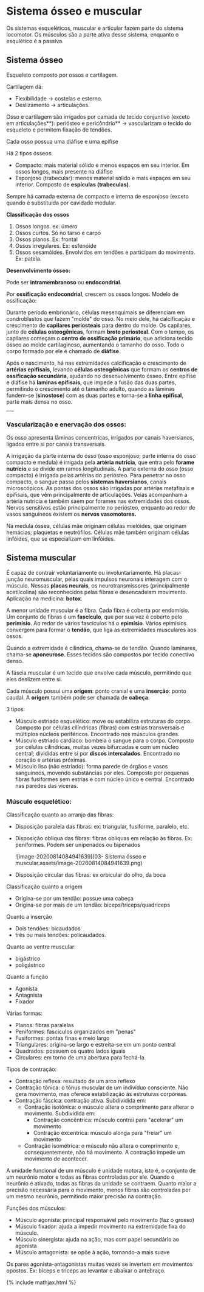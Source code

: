# Sistema ósseo e muscular

Os sistemas esqueléticos, muscular e articular fazem parte do sistema locomotor. Os músculos são a parte ativa desse sistema, enquanto o esqulético é a passiva.  

## Sistema ósseo 

Esqueleto composto por ossos e cartilagem.  

Cartilagem dá:  

- Flexibilidade -> costelas e esterno. 
- Deslizamento -> articulações. 

Osso e cartilagem são irrigados por camada de tecido conjuntivo (exceto em articulações**): periósteo e pericôndrio** -> vascularizam o tecido do esqueleto e permitem fixação de tendões. 

Cada osso possua uma diáfise e uma epífise

Há 2 tipos ósseos: 

- Compacto: mais material sólido e menos espaços em seu interior. Em ossos longos, mais presente na diáfise 
- Esponjoso (trabecular): menos material sólido e mais espaços em seu interior. Composto de **espículas (trabeculas)**. 

Sempre há camada externa de compacto e interna de esponjoso (exceto quando é substituida por cavidade medular. 

**Classificação dos ossos** 

1. Ossos longos. ex: úmero 
2. Ossos curtos. Só no tarso e carpo 
3. Ossos planos. Ex: frontal 
4. Ossos irregulares. Ex: esfenóide 
5. Ossos sesamóides. Envolvidos em tendões e participam do movimento. Ex: patela. 

**Desenvolvimento ósseo:** 

Pode ser **intramembranoso** ou **endocondrial**. 

Por **ossificação endocondrial**, crescem os ossos longos. Modelo de ossificação: 

Durante período embrionário, células mesenquimais  se diferenciam em condroblastos que fazem "molde" do osso. No meio dele, há calcificação e crescimento de **capilares periosteais** para dentro do molde. Os capilares, junto de **células osteogênicas**, formam **broto periosteal**. Com o tempo, os capilares começam o **centro de ossificação primário**, que adiciona tecido ósseo ao molde cartilaginoso, aumentando o tamanho do osso. Todo o corpo formado por ele é chamado de **diáfise**. 

Após o nascimento, há nas extremidades calcificação e crescimento de **artérias epifisais,** levando **células osteogênicas** que formam os **centros de ossificação secundária**, ajudando no desenvolvimento ósseo. Entre epífise e diáfise há **laminas epifisais**, que impede a fusão das duas partes, permitindo o crescimento até o tamanho adulto, quando as lâminas fundem-se (**sinostose**) com as duas partes e torna-se a **linha epifisal**, parte mais densa no osso. 

<img src="03- Sistema ósseo e muscular.assets/GetImage.jpeg" alt="GetImage" style="zoom: 25%;" />

### **Vascularização e enervação dos ossos:** 

Os osso apresenta lâminas concentricas, irrigados por canais haversianos, ligados entre si por canais transversais.

A irrigação da parte interna do osso (osso esponjoso; parte interna do osso compacto e medula) é irrigada pela **artéria nutricia**, que entra pelo **forame nutrício** e se divide em ramos longitudinais. A parte externa do osso (osso compacto) é irrigada pelas artérias do periósteo. Para penetrar no osso compacto, o sangue passa pelos **sistemas haversianos**, canais microscópicos. As pontas dos ossos são irrigadas por artérias metafisais e epifisais, que vêm principalmente de articulações. Veias acompanham a artéria nutrícia e também saem por forames nas extremidades dos ossos. Nervos sensitivos estão principalmente no periósteo, enquanto ao redor de vasos sanguíneos existem os **nervos vasomotores.** 

Na medula óssea, células mãe originam células mielóides, que originam hemácias; plaquetas e neutrófilos. Células mãe também originam células linfóides, que se especializam em linfóides.

## Sistema muscular

É capaz de contrair voluntariamente ou involuntariamente. Há placas-junção neuromuscular, pelas quais impulsos neuronais interagem com o músculo. Nessas **placas neurais**, os neurotransmissores (principalmente acetilcolina) são reconhecidos pelas fibras e desencadeiam movimento. Aplicação na medicina: **botox**.

A menor unidade muscular é a fibra. Cada fibra é coberta por endomísio. Um conjunto de fibras é um **fascículo**, que por sua vez é coberto pelo **perimísio**. Ao redor de vários fascículos há o **epimísio**. Vários epimísios convergem para formar o **tendão**, que liga as extremidades musculares aos ossos. 

Quando a extremidade é cilindrica, chama-se de tendão. Quando laminares, chama-se **aponeurose**. Esses tecidos são compostos por tecido conectivo denso.

A fáscia muscular é um tecido que envolve cada músculo, permitindo que eles deslizem entre si.

Cada músculo possui uma **origem**: ponto cranial e uma **inserção**: ponto caudal. A **origem** também pode ser chamada de **cabeça**.

3 tipos: 

- Músculo estriado esquelético: move ou estabiliza estruturas do corpo. Composto por células cilíndricas (fibras) com estrias transversais e múltiplos núcleos periféricos. Encontrado nos músculos grandes. 
- Músculo estriado cardíaco: bombeia o sangue para o corpo. Composto por células cilíndricas, muitas vezes bifurcadas e com um núcleo central; divididas entre si por **discos intercalados**. Encontrado no coração e artérias próximas. 
- Músculo liso (não estriado): forma parede de órgãos e vasos sanguíneos, movendo substâncias por eles. Composto por pequenas fibras fusiformes sem estrias e com núcleo único e central. Encontrado nas paredes das víceras. 

### Músculo esquelético: 

Classificação quanto ao arranjo das fibras:

* Disposição paralela das fibras:  ex: triangular, fusiforme, paralelo, etc.

* Disposição oblíqua das fibras: fibras oblíquas em relação às fibras. Ex: peniformes. Podem ser unipenados ou bipenados

  ![image-20200814084941639](03- Sistema ósseo e muscular.assets/image-20200814084941639.png)

* Disposição circular das fibras: ex orbicular do olho, da boca

Classificação quanto a origem

* Origina-se por um tendão: possue uma cabeça
* Origina-se por mais de um tendão: biceps/triceps/quadriceps

Quanto a inserção

* Dois tendões: bicaudados
* três ou mais tendões: policaudados.

Quanto ao ventre muscular:

* bigástrico
* poligástrico

Quanto a função

* Agonista
* Antagnista
* Fixador

Várias formas: 

- Planos: fibras paralelas 
- Peniformes: fasciculos organizados em "penas" 
- Fusiformes: pontas finas e meio largo 
- Triangulares: origina-se largo e estreita-se em um ponto central 
- Quadrados: possuem os quatro lados iguais 
- Circulares: em torno de uma abertura para fechá-la. 

 Tipos de contração: 

- Contração reflexa: resultado de um arco reflexo 
- Contração tônica: o tônus muscular de um indivíduo consciente. Não gera movimento, mas oferece estabilização às estruturas corpóreas. 
- Contração fáscica: contração ativa. Subdividida em: 
  - Contração isotônica: o músculo altera o comprimento para alterar o movimento. Subdividida em: 
    - Contração concêntrica: músculo contrai para "acelerar" um movimento 
    - Contração excentrica: músculo alonga para "freiar" um movimento 
  - Contração isométrica: o músculo não altera o comprimento e, consequentemente, não há movimento. A contração impede um movimento de acontecer. 

 A unidade funcional de um músculo é unidade motora, isto é, o conjunto de um neurônio motor e todas as fibras controladas por ele. Quando o neurônio é ativado, todas as fibras da unidade se contraem. Quanto maior a precisão necessária para o movimento, menos fibras são controladas por um mesmo neurônio, permitindo maior precisão na contração. 

 Funções dos músculos: 

- Músculo agonista: principal responsável pelo movimento (faz o grosso) 
- Músculo fixador: ajuda a impedir movimento na extremidade fixa do músculo. 
- Músculo sinergista: ajuda na ação, mas com papel secundário ao agonista 
- Músculo antagonista: se opõe à ação, tornando-a mais suave 

Os pares agonista-antagonistas muitas vezes se invertem em movimentos opostos. Ex: biceps e triceps ao levantar e abaixar o antebraço. 

{% include mathjax.html %}